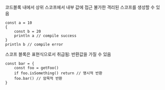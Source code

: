 코드블록 내에서 상위 스코프에서 내부 값에 접근 불가한 격리된 스코프를 생성할 수 있음
```aeris
const a = 10
{
	const b = 20
	println a // compile success
}
println b // compile error
```

스코프 블록은 표현식으로서 취급됨: 반환값을 가질 수 있음
```aeris
const bar = {
	const foo = getFoo()
	if foo.isSomething() return // 명시적 반환
	foo.bar() // 암묵적 반환
}
```

